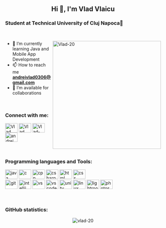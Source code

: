 <h2 align="center">Hi 👋, I'm Vlad Vlaicu</h2>
<h3 align="left">Student at Technical University of Cluj Napoca🌟</h3>

<br>

<p><img align="right" src="https://media.giphy.com/media/zhYSVCirREeIZtONCI/giphy.gif" alt="Vlad-20" width="350" height="350" /></p>

- 🌱 I’m currently learning Java and Mobile App Development
- 📫 How to reach me **andreivlad0306@gmail.com**
- 🤝 I’m available for collaborations

<br>

<h3 align="left">Connect with me:</h3>
<p align="left">
  <a href="https://www.discord.com/users/322648477165158400"><img align="center" src="https://www.svgrepo.com/show/353655/discord-icon.svg" alt="Vlad Vlaicu" height="30" width="40" /></a>
  <a href="https://www.linkedin.com/in/vlad-vlaicu-9161ba250"><img align="center" src="https://raw.githubusercontent.com/rahuldkjain/github-profile-readme-generator/master/src/images/icons/Social/linked-in-alt.svg" alt="Vlad Vlaicu" height="30" width="40" /></a>
  <a href="https://stackoverflow.com/users/19517213/vlad-20?tab=profile"><img align="center" src="https://raw.githubusercontent.com/rahuldkjain/github-profile-readme-generator/master/src/images/icons/Social/stack-overflow.svg" alt="Vlad-20" height="30" width="40" /></a>
  <a href="https://twitter.com/andrei_vlad20"><img align="center" src="https://raw.githubusercontent.com/rahuldkjain/github-profile-readme-generator/master/src/images/icons/Social/twitter.svg" alt="andrei_vlad20" height="30" width="40" /></a>
</p>

<br>

<h3 align="left">Programming languages and Tools:</h3>
<p align="left">
  <img src="https://raw.githubusercontent.com/rahuldkjain/github-profile-readme-generator/master/src/images/icons/ProgrammingLanguages/java.svg" alt="java" height="30" width="40" />
  <img src="https://raw.githubusercontent.com/rahuldkjain/github-profile-readme-generator/master/src/images/icons/ProgrammingLanguages/c.svg" alt="c" height="30" width="40" />
  <img src="https://raw.githubusercontent.com/rahuldkjain/github-profile-readme-generator/master/src/images/icons/ProgrammingLanguages/cpp.svg" alt="cpp" height="30" width="40" />
  <img src="https://raw.githubusercontent.com/rahuldkjain/github-profile-readme-generator/master/src/images/icons/ProgrammingLanguages/csharp.svg" alt="csharp" height="30" width="40" />
  <img src="https://www.svgrepo.com/show/303205/html-5-logo.svg" alt="html" height="30" width="40" />
  <img src="https://www.svgrepo.com/show/353623/css-3.svg" alt="css" height="30" width="40" /> <br>
  <img src="https://raw.githubusercontent.com/rahuldkjain/github-profile-readme-generator/master/src/images/icons/Other/git.svg" alt="git" height="30" width="40" />
  <img src="https://upload.wikimedia.org/wikipedia/commons/9/9c/IntelliJ_IDEA_Icon.svg" alt="intellij" height="30" width="40" />
  <img src="https://upload.wikimedia.org/wikipedia/commons/5/59/Visual_Studio_Icon_2019.svg" alt="vs" height="30" width="40" />
  <img src="https://upload.wikimedia.org/wikipedia/commons/9/9a/Visual_Studio_Code_1.35_icon.svg" alt="vscode" height="30" width="40" />
  <img src="https://raw.githubusercontent.com/rahuldkjain/github-profile-readme-generator/master/src/images/icons/GameEngines/unity.svg" alt="unity" height="30" width="40" />
  <img src="https://raw.githubusercontent.com/rahuldkjain/github-profile-readme-generator/master/src/images/icons/Other/linux.svg" alt="linux" height="30" width="40" />
  <img src="https://upload.wikimedia.org/wikipedia/commons/5/56/Adobe_Photoshop_Lightroom_Classic_CC_icon.svg" alt="lightroom" height="30" width="40" />
  <img src="https://raw.githubusercontent.com/rahuldkjain/github-profile-readme-generator/master/src/images/icons/Software/photoshop.svg" alt="photoshop" height="30" width="40" />
</p>

<br>

<h3>GitHub statistics:</h3>
<p align="center">
<!--
  <img align="center" src="https://vlad-20-clone.vercel.app/api/top-langs/?username=Vlad-20&layout=compact" alt="vlad-20" /><br>
<br>
-->
  <img align="center" src="https://github-readme-stats.vercel.app/api?username=Vlad-20&show_icons=true&locale=en&bg_color=0d1117&text_color=ffffff&layout=compact&title_color=5c32a8&icon_color=5c32a8" alt="vlad-20" /></p>

<!---
Vlad-20/Vlad-20 is a ✨ special ✨ repository because its `README.md` (this file) appears on your GitHub profile.
You can click the Preview link to take a look at your changes.
--->
